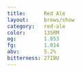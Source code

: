 ```yaml
---
title:      Red Ale
layout:     brews/show
category:   red-ale
color:      13SRM
og:         1.053
fg:         1.014
abv:        5.2%
bitterness: 27IBU
---
```


